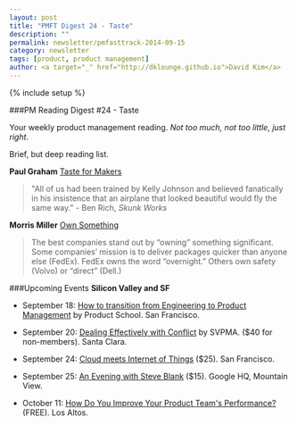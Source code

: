 ```yaml
---
layout: post
title: "PMFT Digest 24 - Taste"
description: ""
permalink: newsletter/pmfasttrack-2014-09-15
category: newsletter
tags: [product, product management]
author: <a target="_" href="http://dklounge.github.io">David Kim</a>
---
```

{% include setup %}

###PM Reading Digest #24 - Taste

Your weekly product management reading. _Not too much, not too little, just right_.

Brief, but deep reading list.

__Paul Graham__
<a target="_" href="http://www.paulgraham.com/taste.html">Taste for Makers</a>

>"All of us had been trained by Kelly Johnson and believed fanatically in his insistence that an airplane that looked beautiful would fly the same way."  - Ben Rich, _Skunk Works_
>

__Morris Miller__
<a target="_" href="http://www.battery.com/powered/general/2014/08/28/own-something-whether-youre-killing-germs-or-hosting-servers/">Own Something</a>

>The best companies stand out by “owning” something significant.  Some companies’ mission is to deliver packages quicker than anyone else (FedEx). FedEx owns the word “overnight.”  Others own safety (Volvo) or “direct” (Dell.)
>

###Upcoming Events
__Silicon Valley and SF__

* September 18: <a target="_" href="http://www.meetup.com/productschool/events/201754492/">How to transition from Engineering to Product Management</a> by Product School.  San Francisco.

* September 20: <a target="_" href="http://svpma.org/events/workshops/">Dealing Effectively with Conflict</a> by SVPMA. ($40 for non-members). Santa Clara.

* September 24: <a target="_" href="https://www.eventbrite.com/e/cloud-meets-internet-of-things-tickets-12771408627">Cloud meets Internet of Things</a> ($25).  San Francisco.

* September 25: <a target="_" href="http://www.meetup.com/Igniter/events/192403652/">An Evening with Steve Blank</a> ($15). Google HQ, Mountain View.

* October 11: <a target="_" href="http://www.eventbrite.com/e/how-do-you-improve-your-product-teams-performance-tickets-11588685069?aff=es2&rank=1">How Do You Improve Your Product Team's Performance?</a> (FREE). Los Altos.
